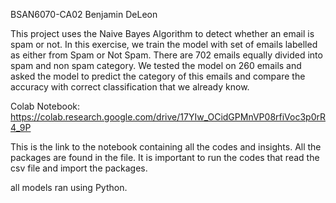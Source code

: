 BSAN6070-CA02
Benjamin DeLeon

This project uses the Naive Bayes Algorithm to detect whether an email is spam or not.
In this exercise, we train the model with set of emails labelled as either from Spam or Not Spam. There are 702 emails equally divided into spam and non spam category. We tested the model on 260 emails and asked the  model to predict the category of this emails and compare the accuracy with correct classification that we already know.

Colab Notebook: https://colab.research.google.com/drive/17YIw_OCidGPMnVP08rfiVoc3p0rR4_9P

This is the link to the notebook containing all the codes and insights. All the packages are found in the file. It is important to run the codes that read the csv file and import the packages.

all models ran using Python.
